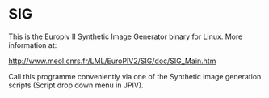 # SIG

This is the Europiv II Synthetic Image Generator binary for Linux. More information at:

http://www.meol.cnrs.fr/LML/EuroPIV2/SIG/doc/SIG_Main.htm

Call this programme conveniently via one of the Synthetic image generation scripts (Script drop down menu in JPIV).
